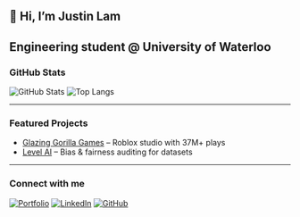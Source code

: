 ## 👋 Hi, I’m Justin Lam

Engineering student @ University of Waterloo  
---

### GitHub Stats
![GitHub Stats](https://github-readme-stats.vercel.app/api?username=justinlam747&show_icons=true&theme=radical&hide_border=true)
![Top Langs](https://github-readme-stats.vercel.app/api/top-langs/?username=justinlam747&layout=compact&theme=radical&hide_border=true)


---

### Featured Projects
- [Glazing Gorilla Games](https://glazinggorillagames.com) – Roblox studio with 37M+ plays    
- [Level AI](https://github.com/justinlam747/Level) – Bias & fairness auditing for datasets  

---
### Connect with me
[![Portfolio](https://img.shields.io/badge/🌐%20Portfolio-justinlam.tech-blue)](https://justinlam.tech)
[![LinkedIn](https://img.shields.io/badge/LinkedIn-Justin%20Lam-blue)](https://linkedin.com/in/justinlam747)
[![GitHub](https://img.shields.io/badge/GitHub-justinlam747-black)](https://github.com/justinlam747)
